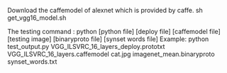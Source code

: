 Download the caffemodel of alexnet which is provided by caffe.
    sh get_vgg16_model.sh

The testing command :
	python [python file] [deploy file] [caffemodel file] [testing image] [binaryproto file] [synset words file]
Example:
    python test_output.py VGG_ILSVRC_16_layers_deploy.prototxt VGG_ILSVRC_16_layers.caffemodel cat.jpg imagenet_mean.binaryproto synset_words.txt 
         

